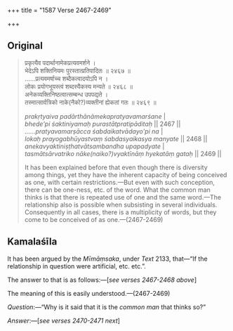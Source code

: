 +++
title = "1587 Verse 2467-2469"

+++
## Original 
>
> प्रकृत्यैव पदार्थानामेकप्रत्यवमर्शने ।  
> भेदेऽपि शक्तिनियमः पुरस्तात्प्रतिपादितः ॥ २४६७ ॥  
> ......प्रत्यवमर्षाच्च शब्दैकत्वादयोऽपि न ।  
> लोकः प्रयोगभूयस्त्वं शब्दस्यैकस्य मन्यते ॥ २४६८ ॥  
> अनेकव्यक्तिनिष्ठत्वात्सम्बन्ध उपपद्यते ।  
> तस्मात्सार्वत्रिको नाके(नैको?)व्यक्तीनां ह्येकतां गतः ॥ २४६९ ॥ 
>
> *prakṛtyaiva padārthānāmekapratyavamarśane* \|  
> *bhede'pi śaktiniyamaḥ purastātpratipāditaḥ* \|\| 2467 \|\|  
> *......pratyavamarṣācca śabdaikatvādayo'pi na* \|  
> *lokaḥ prayogabhūyastvaṃ śabdasyaikasya manyate* \|\| 2468 \|\|  
> *anekavyaktiniṣṭhatvātsambandha upapadyate* \|  
> *tasmātsārvatriko nāke(naiko?)vyaktīnāṃ hyekatāṃ gataḥ* \|\| 2469 \|\| 
>
> It has been explained before that even though there is diversity among things, yet they have the inherent capacity of being conceived as one, with certain restrictions.—But even with such conception, there can be one-ness, etc. of the word. What the common man thinks is that there is repeated use of one and the same word.—The relationship also is possible when subsisting in several individuals. Consequently in all cases, there is a multiplicity of words, but they come to be conceived of as one.—(2467-2469)



## Kamalaśīla

It has been argued by the *Mīmāṃsaka*, under *Text* 2133, that—“If the relationship in question were artificial, etc. etc.”.

The answer to that is as follows:—[*see verses 2467-2468 above*]

The meaning of this is easily understood.—(2467-2469)

*Question*:—“Why is it said that it is the *common man* that thinks so?”

*Answer*:—[*see verses 2470-2471 next*]


